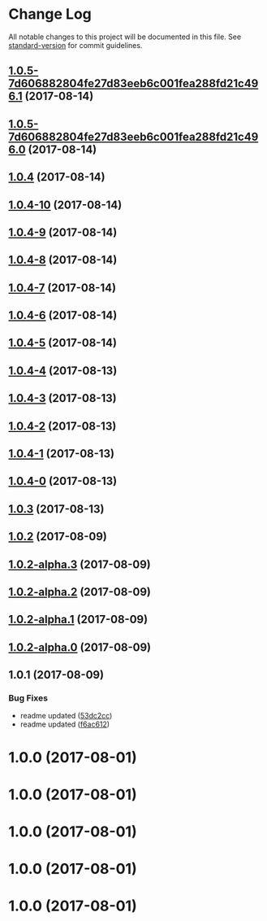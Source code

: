 # Change Log

All notable changes to this project will be documented in this file. See [standard-version](https://github.com/conventional-changelog/standard-version) for commit guidelines.

<a name="1.0.5-7d606882804fe27d83eeb6c001fea288fd21c496.1"></a>
## [1.0.5-7d606882804fe27d83eeb6c001fea288fd21c496.1](https://github.com/sohini-roy/github-pr-semantic-changelog/compare/v1.0.5-7d606882804fe27d83eeb6c001fea288fd21c496.0...v1.0.5-7d606882804fe27d83eeb6c001fea288fd21c496.1) (2017-08-14)



<a name="1.0.5-7d606882804fe27d83eeb6c001fea288fd21c496.0"></a>
## [1.0.5-7d606882804fe27d83eeb6c001fea288fd21c496.0](https://github.com/sohini-roy/github-pr-semantic-changelog/compare/v1.0.4...v1.0.5-7d606882804fe27d83eeb6c001fea288fd21c496.0) (2017-08-14)



<a name="1.0.4"></a>
## [1.0.4](https://github.com/sohini-roy/github-pr-semantic-changelog/compare/v1.0.4-10...v1.0.4) (2017-08-14)



<a name="1.0.4-10"></a>
## [1.0.4-10](https://github.com/sohini-roy/github-pr-semantic-changelog/compare/v1.0.4-9...v1.0.4-10) (2017-08-14)



<a name="1.0.4-9"></a>
## [1.0.4-9](https://github.com/sohini-roy/github-pr-semantic-changelog/compare/v1.0.4-8...v1.0.4-9) (2017-08-14)



<a name="1.0.4-8"></a>
## [1.0.4-8](https://github.com/sohini-roy/github-pr-semantic-changelog/compare/v1.0.4-7...v1.0.4-8) (2017-08-14)



<a name="1.0.4-7"></a>
## [1.0.4-7](https://github.com/sohini-roy/github-pr-semantic-changelog/compare/v1.0.4-6...v1.0.4-7) (2017-08-14)



<a name="1.0.4-6"></a>
## [1.0.4-6](https://github.com/sohini-roy/github-pr-semantic-changelog/compare/v1.0.4-5...v1.0.4-6) (2017-08-14)



<a name="1.0.4-5"></a>
## [1.0.4-5](https://github.com/sohini-roy/github-pr-semantic-changelog/compare/v1.0.4-4...v1.0.4-5) (2017-08-14)



<a name="1.0.4-4"></a>
## [1.0.4-4](https://github.com/sohini-roy/github-pr-semantic-changelog/compare/v1.0.4-3...v1.0.4-4) (2017-08-13)



<a name="1.0.4-3"></a>
## [1.0.4-3](https://github.com/sohini-roy/github-pr-semantic-changelog/compare/v1.0.4-2...v1.0.4-3) (2017-08-13)



<a name="1.0.4-2"></a>
## [1.0.4-2](https://github.com/sohini-roy/github-pr-semantic-changelog/compare/v1.0.4-1...v1.0.4-2) (2017-08-13)



<a name="1.0.4-1"></a>
## [1.0.4-1](https://github.com/sohini-roy/github-pr-semantic-changelog/compare/v1.0.4-0...v1.0.4-1) (2017-08-13)



<a name="1.0.4-0"></a>
## [1.0.4-0](https://github.com/sohini-roy/github-pr-semantic-changelog/compare/v1.0.3...v1.0.4-0) (2017-08-13)



<a name="1.0.3"></a>
## [1.0.3](https://github.com/sohini-roy/github-pr-semantic-changelog/compare/v1.0.2...v1.0.3) (2017-08-13)



<a name="1.0.2"></a>
## [1.0.2](https://github.com/sohini-roy/github-pr-semantic-changelog/compare/v1.0.2-alpha.3...v1.0.2) (2017-08-09)



<a name="1.0.2-alpha.3"></a>
## [1.0.2-alpha.3](https://github.com/sohini-roy/github-pr-semantic-changelog/compare/v1.0.2-alpha.1...v1.0.2-alpha.3) (2017-08-09)



<a name="1.0.2-alpha.2"></a>
## [1.0.2-alpha.2](https://github.com/sohini-roy/github-pr-semantic-changelog/compare/v1.0.2-alpha.1...v1.0.2-alpha.2) (2017-08-09)



<a name="1.0.2-alpha.1"></a>
## [1.0.2-alpha.1](https://github.com/sohini-roy/github-pr-semantic-changelog/compare/v1.0.2-alpha.0...v1.0.2-alpha.1) (2017-08-09)



<a name="1.0.2-alpha.0"></a>
## [1.0.2-alpha.0](https://github.com/sohini-roy/github-pr-semantic-changelog/compare/v1.0.1...v1.0.2-alpha.0) (2017-08-09)



<a name="1.0.1"></a>
## 1.0.1 (2017-08-09)


### Bug Fixes

* readme updated ([53dc2cc](https://github.com/sohini-roy/github-pr-semantic-changelog/commit/53dc2cc))
* readme updated ([f6ac612](https://github.com/sohini-roy/github-pr-semantic-changelog/commit/f6ac612))



<a name="1.0.0"></a>
# 1.0.0 (2017-08-01)



<a name="1.0.0"></a>
# 1.0.0 (2017-08-01)



<a name="1.0.0"></a>
# 1.0.0 (2017-08-01)



<a name="1.0.0"></a>
# 1.0.0 (2017-08-01)



<a name="1.0.0"></a>
# 1.0.0 (2017-08-01)

